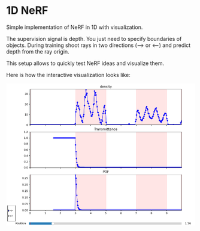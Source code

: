 # 1D NeRF

Simple implementation of NeRF in 1D with visualization.

The supervision signal is depth. You just need to specify boundaries of objects. During training shoot rays in two directions (–> or <–) and predict depth from the ray origin.

This setup allows to quickly test NeRF ideas and visualize them.

Here is how the interactive visualization looks like:

![Example Image](vis_plot.png)